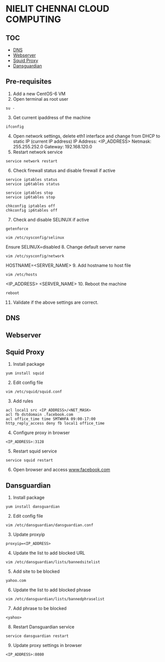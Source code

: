 # NIELIT CHENNAI CLOUD COMPUTING

## TOC
- [DNS](#dns)
- [Webserver](#webserver)
- [Squid Proxy](#squid-proxy)
- [Dansguardian](#dansguardian)

## Pre-requisites

1. Add a new CentOS-6 VM
2. Open terminal as root user
```
su -
```
3. Get current ipaddress of the machine
```
ifconfig
```
4. Open network settings, delete eth1 interface and change from DHCP to static IP (current IP address)
IP Address: <IP_ADDRESS>
Netmask: 255.255.252.0
Gateway: 192.168.120.0
5. Restart network service
```
service network restart
```
6. Check firewall status and disable firewall if active
```
service iptables status
service ip6tables status

service iptables stop
service ip6tables stop

chkconfig iptables off
chkconfig ip6tables off
```
7. Check and disable SELINUX if active
```
getenforce

vim /etc/sysconfig/selinux
```
Ensure SELINUX=disabled
8. Change default server name
```
vim /etc/sysconfig/network
```
HOSTNAME=<SERVER_NAME>
9. Add hostname to host file
```
vim /etc/hosts
```
<IP_ADDRESS> <SERVER_NAME>
10. Reboot the machine
```
reboot
```
11. Validate if the above settings are correct.

## DNS


## Webserver


## Squid Proxy

1. Install package
```
yum install squid
```
2. Edit config file
```
vim /etc/squid/squid.conf
```
3. Add rules
```
acl local1 src <IP_ADDRESS>/<NET_MASK>
acl fb dstdomain .facebook.com
acl office_time time SMTWHFA 09:00-17:00
http_reply_access deny fb local1 office_time
```
4. Configure proxy in browser
```
<IP_ADDRESS>:3128
```
5. Restart squid service
```
service squid restart
```
6. Open browser and access www.facebook.com

## Dansguardian
1. Install package
```
yum install dansguardian
```
2. Edit config file
```
vim /etc/dansguardian/dansguardian.conf
```
3. Update proxyip
```
proxyip=<IP_ADDRESS>
```
4. Update the list to add blocked URL
```
vim /etc/dansguardian/lists/bannedsitelist
```
5. Add site to be blocked
```
yahoo.com
```
6. Update the list to add blocked phrase
```
vim /etc/dansguardian/lists/bannedphraselist
```
7. Add phrase to be blocked
```
<yahoo>
```
8. Restart Dansguardian service
```
service dansguardian restart
```
9. Update proxy settings in browser
```
<IP_ADDRESS>:8080
```

